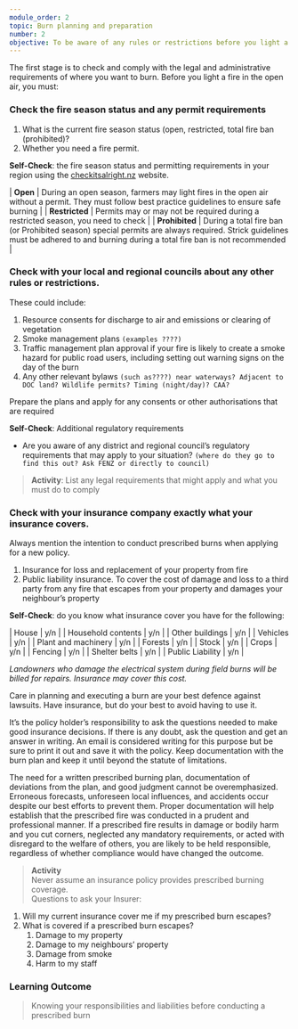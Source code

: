 ```yaml
---
module_order: 2
topic: Burn planning and preparation
number: 2
objective: To be aware of any rules or restrictions before you light a match
---
```




The first stage is to check and comply with the legal and administrative requirements of where you want to burn.  Before you light a fire in the open air, you must:

### Check the fire season status and any permit requirements 

1. What is the current fire season status (open, restricted, total fire ban (prohibited)?
1. Whether you need a fire permit.


__Self-Check__: the fire season status and permitting requirements in your region using the [checkitsalright.nz](https://checkitsalright.nz) website.

| __Open__       | During an open season, farmers may light fires in the open air without a permit. They must follow best practice guidelines to ensure safe burning |
| __Restricted__ | Permits may or may not be required during a restricted season, you need to check |
| __Prohibited__ | During a total fire ban (or Prohibited season) special permits are always required. Strick guidelines must be adhered to and burning during a total fire ban is not recommended |


### Check with your local and regional councils about any other rules or restrictions.

These could include:
1. Resource consents for discharge to air and emissions or clearing of vegetation
1. Smoke management plans `(examples ????)`
1. Traffic management plan approval if your fire is likely to create a smoke hazard for public road users, including setting out warning signs on the day of the burn
1. Any other relevant bylaws  `(such as????) near waterways? Adjacent to DOC land? Wildlife permits? Timing (night/day)? CAA?`

Prepare the plans and apply for any consents or other authorisations that are required

__Self-Check__: Additional regulatory requirements
- Are you aware of any district and regional council’s regulatory requirements that may apply to your situation?  `(where do they go to find this out? Ask FENZ or directly to council)`

> __Activity__: List any legal requirements that might apply and what you must do to comply

### Check with your insurance company exactly what your insurance covers.

Always mention the intention to conduct prescribed burns when applying for a new policy.
1. Insurance for loss and replacement of your property from fire
1. Public liability insurance. To cover the cost of damage and loss to a third party from any fire that escapes from your property and damages your neighbour’s property

__Self-Check__: do you know what insurance cover you have for the following:

| House               | y/n |
| Household contents  | y/n |
| Other buildings     | y/n |
| Vehicles            | y/n |
| Plant and machinery | y/n |
| Forests             | y/n |
| Stock               | y/n |
| Crops               | y/n |
| Fencing             | y/n |
| Shelter belts       | y/n |
| Public Liability    | y/n |

_Landowners who damage the electrical system during field burns will be billed for repairs. Insurance may cover this cost._

Care in planning and executing a burn are your best defence against lawsuits. Have insurance, but do your best to avoid having to use it.

It’s the policy holder’s responsibility to ask the questions needed to make good insurance decisions.  If there is any doubt, ask the question and get an answer in writing.  An email is considered writing for this purpose but be sure to print it out and save it with the policy. Keep documentation with the burn plan and keep it until beyond the statute of limitations.

The need for a written prescribed burning plan, documentation of deviations from the plan, and good judgment cannot be overemphasized. Erroneous forecasts, unforeseen local influences, and accidents occur despite our best efforts to prevent them. Proper documentation will help establish that the prescribed fire was conducted in a prudent and professional manner. If a prescribed fire results in damage or bodily harm and you cut corners, neglected any mandatory requirements, or acted with disregard to the welfare of others, you are likely to be held responsible, regardless of whether compliance would have changed the outcome.

> __Activity__  
Never assume an insurance policy provides prescribed burning coverage.  
Questions to ask your Insurer:  
1. Will my current insurance cover me if my prescribed burn escapes?
2. What is covered if a prescribed burn escapes?
    1. Damage to my property
    1. Damage to my neighbours’ property
    1. Damage from smoke
    1. Harm to my staff

### Learning Outcome
> Knowing your responsibilities and liabilities before conducting a prescribed burn